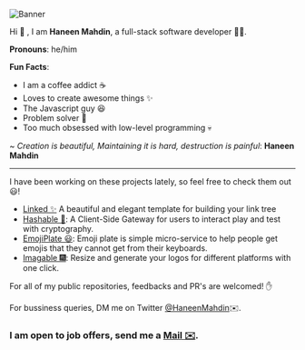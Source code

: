 ![Banner](https://user-images.githubusercontent.com/72091386/155353525-c0db4dbf-1a35-4aa1-be7e-3e0c5a6e845f.png)

Hi 👋 , I am **Haneen Mahdin**, a full-stack software developer 👨‍💻. <br>

**Pronouns**: he/him

**Fun Facts**:

- I am a coffee addict ☕️
- Loves to create awesome things ✨
- The Javascript guy 😆
- Problem solver 🔨
- Too much obsessed with low-level programming 💀

~ _Creation is beautiful, Maintaining it is hard, destruction is painful_: **Haneen Mahdin**

<hr />

I have been working on these projects lately, so feel free to check them out😃!

- [Linked ✨](https://github.com/haneenmahd/linked) A beautiful and elegant template for building your link tree
- [Hashable 🔑](https://github.com/haneenmahd/hashable): A Client-Side Gateway for users to interact play and test with cryptography.
- [EmojiPlate 😃](https://github.com/emoji-plate/client): Emoji plate is simple micro-service to help people get emojis that they cannot get from their keyboards.
- [Imagable 🎆](https://imagable.vercel.app): Resize and generate your logos for different platforms with one click.

For all of my public repositories, feedbacks and PR's are welcomed! ✋

For bussiness queries, DM me on Twitter [@HaneenMahdin](https://twitter.com/HaneenMahdin)✉️.

### I am open to job offers, send me a [Mail ✉️](mailto:haneenmahdin@gmail.com).
